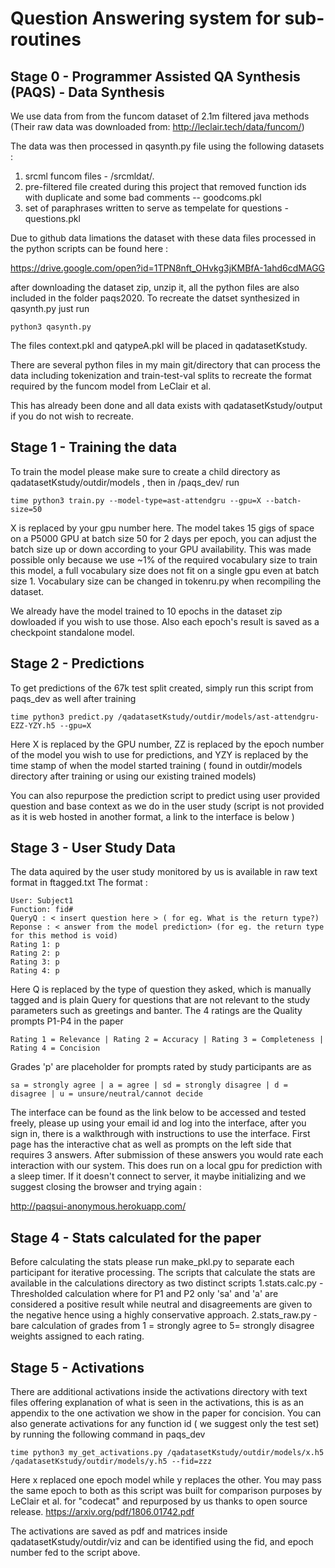 # Question Answering system for sub-routines

## Stage 0 - Programmer Assisted QA Synthesis (PAQS) - Data Synthesis 

We use data from from the funcom dataset of 2.1m filtered java methods
(Their raw data was downloaded from: http://leclair.tech/data/funcom/)

The data was then processed in qasynth.py file using the following datasets :

1. srcml funcom files - /srcmldat/.
2. pre-filtered file created during this project that removed function ids with duplicate and some bad comments -- goodcoms.pkl
3. set of paraphrases written to serve as tempelate for questions - questions.pkl 

Due to github data limations the dataset with these data files processed in the python scripts can be found here :

https://drive.google.com/open?id=1TPN8nft_OHvkg3jKMBfA-1ahd6cdMAGG

after downloading the dataset zip, unzip it, all the python files are also included in the folder paqs2020. To recreate the datset synthesized in qasynth.py just run 

```
python3 qasynth.py
```
The files context.pkl and qatypeA.pkl will be placed in qadatasetKstudy.

There are several python files in my main git/directory that can process the data including tokenization and train-test-val splits to recreate the format required by the funcom model from LeClair et al.

This has already been done and all data exists with qadatasetKstudy/output if you do not wish to recreate.

## Stage 1 - Training the data 
To train the model please make sure to create a child directory as qadatasetKstudy/outdir/models , then in /paqs_dev/ run 
```
time python3 train.py --model-type=ast-attendgru --gpu=X --batch-size=50
```
X is replaced by your gpu number here. The model takes 15 gigs of space on a P5000 GPU at batch size 50 for 2 days per epoch, you can adjust the batch size up or down according to your GPU availability. This was made possible only because we use ~1% of the required vocabulary size to train this model, a full vocabulary size does not fit on a single gpu even at batch size 1. Vocabulary size can be changed in tokenru.py when recompiling the dataset. 

We already have the model trained to 10 epochs in the dataset zip dowloaded if you wish to use those. Also each epoch's result is saved as a checkpoint standalone model.

## Stage 2 - Predictions 
To get predictions of the 67k test split created, simply run this script from paqs_dev as well after training
```
time python3 predict.py /qadatasetKstudy/outdir/models/ast-attendgru-EZZ-YZY.h5 --gpu=X
```
Here X is replaced by the GPU number, ZZ is replaced by the epoch number of the model you wish to use for predictions, and YZY is replaced by the time stamp of when the model started training ( found in outdir/models directory after training or using our existing trained models)

You can also repurpose the prediction script to predict using user provided question and base context as we do in the user study (script is not provided as it is web hosted in another format, a link to the interface is below ) 

## Stage 3 - User Study Data
The data aquired by the user study monitored by us is available in raw text format in ftagged.txt
The format :
```
User: Subject1
Function: fid#
QueryQ : < insert question here > ( for eg. What is the return type?)
Reponse : < answer from the model prediction> (for eg. the return type for this method is void)
Rating 1: p
Rating 2: p
Rating 3: p
Rating 4: p
```
Here Q is replaced by the type of question they asked, which is manually tagged and is plain Query for questions that are not relevant to the study parameters such as greetings and banter. The 4 ratings are the Quality prompts P1-P4 in the paper 
```
Rating 1 = Relevance | Rating 2 = Accuracy | Rating 3 = Completeness | Rating 4 = Concision
```
Grades 'p' are placeholder for prompts rated by study participants are  as 
```
sa = strongly agree | a = agree | sd = strongly disagree | d = disagree | u = unsure/neutral/cannot decide
```
The interface can be found as the link below to be accessed and tested freely, please up using your email id and log into the interface, after you sign in, there is a walkthrough with instructions to use the interface. First page has the interactive chat as well as prompts on the left side that requires 3 answers. After submission of these answers you would rate each interaction with our system. This does run on a local gpu for prediction with a sleep timer. If it doesn't connect to server, it maybe initializing and we suggest closing the browser and trying again :

 http://paqsui-anonymous.herokuapp.com/
 
 
## Stage 4 - Stats calculated for the paper
Before calculating the stats please run make_pkl.py to separate each participant for iterative processing. The scripts that calculate the stats are available in the calculations directory as two distinct scripts 
1.stats.calc.py - Thresholded calculation where for P1 and P2 only 'sa' and 'a' are considered a positive result while neutral and disagreements are given to the negative hence using a highly conservative approach.
2.stats_raw.py - bare calculation of grades from 1 = strongly agree to 5= strongly disagree weights assigned to each rating.

## Stage 5 - Activations
There are additional activations inside the activations directory with text files offering explanation of what is seen in the activations, this is as an appendix to the one activation we show in the paper for concision. You can also generate activations for any function id ( we suggest only the test set)  by running the following command in paqs_dev 
```
time python3 my_get_activations.py /qadatasetKstudy/outdir/models/x.h5 /qadatasetKstudy/outdir/models/y.h5 --fid=zzz
```
Here x replaced one epoch model while y replaces the other. You may pass the same epoch to both as this script was built for comparison purposes by LeClair et al. for "codecat" and repurposed by us thanks to open source release.
https://arxiv.org/pdf/1806.01742.pdf

The activations are saved as pdf and matrices inside qadatasetKstudy/outdir/viz and can be identified using the fid, and epoch number fed to the script above.
